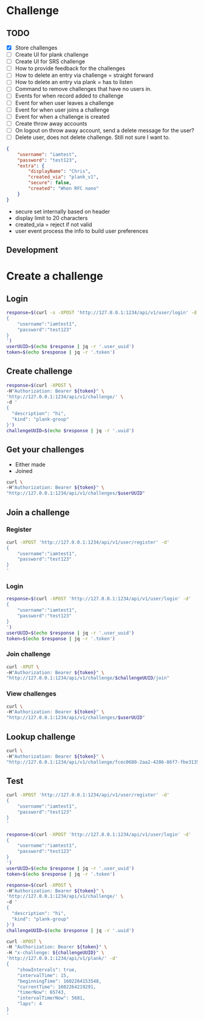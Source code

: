 # Challenge
## TODO
- [X] Store challenges
- [ ] Create UI for plank challenge
- [ ] Create UI for SRS challenge
- [ ] How to provide feedback for the challenges
- [ ] How to delete an entry via challenge = straight forward
- [ ] How to delete an entry via plank = has to listen
- [ ] Command to remove challenges that have no users in.
- [ ] Events for when record added to challenge
- [ ] Event for when user leaves a challenge
- [ ] Event for when user joins a challenge
- [ ] Event for when a challenge is created
- [ ] Create throw away accounts
- [ ] On logout on throw away account, send a delete message for the user?
- [ ] Delete user, does not delete challenge. Still not sure I want to.

```json
{
    "username": "iamtest",
    "password": "test123",
    "extra": {
        "displayName": "Chris",
        "created_via": "plank_v1",
        "secure": false,
        "created": "When RFC nano"
    }
}
```
- secure set internally based on header
- display limit to 20 characters
- created_via = reject if not valid
- user event process the info to build user preferences


## Development

# Create a challenge
## Login
```sh
response=$(curl -s -XPOST 'http://127.0.0.1:1234/api/v1/user/login' -d'
{
    "username":"iamtest1",
    "password":"test123"
}
')
userUUID=$(echo $response | jq -r '.user_uuid')
token=$(echo $response | jq -r '.token')
```

## Create challenge
```sh
response=$(curl -XPOST \
-H"Authorization: Bearer ${token}" \
'http://127.0.0.1:1234/api/v1/challenge/' \
-d '
{
  "description": "hi",
  "kind": "plank-group"
}')
challengeUUID=$(echo $response | jq -r '.uuid')
```

## Get your challenges
- Either made
- Joined

```sh
curl \
-H"Authorization: Bearer ${token}" \
"http://127.0.0.1:1234/api/v1/challenges/$userUUID"
```

## Join a challenge
### Register
```sh
curl -XPOST 'http://127.0.0.1:1234/api/v1/user/register' -d'
{
    "username":"iamtest1",
    "password":"test123"
}
'
```

### Login
```sh
response=$(curl -XPOST 'http://127.0.0.1:1234/api/v1/user/login' -d'
{
    "username":"iamtest1",
    "password":"test123"
}
')
userUUID=$(echo $response | jq -r '.user_uuid')
token=$(echo $response | jq -r '.token')
```

### Join challenge
```sh
curl -XPUT \
-H"Authorization: Bearer ${token}" \
"http://127.0.0.1:1234/api/v1/challenge/$challengeUUID/join"
```

### View challenges
```sh
curl \
-H"Authorization: Bearer ${token}" \
"http://127.0.0.1:1234/api/v1/challenges/$userUUID"
```

## Lookup challenge
```sh
curl \
-H"Authorization: Bearer ${token}" \
"http://127.0.0.1:1234/api/v1/challenge/fcec0680-2aa2-4286-86f7-fbe3135722d8"
```


## Test
```sh
curl -XPOST 'http://127.0.0.1:1234/api/v1/user/register' -d'
{
    "username":"iamtest1",
    "password":"test123"
}
'

response=$(curl -XPOST 'http://127.0.0.1:1234/api/v1/user/login' -d'
{
    "username":"iamtest1",
    "password":"test123"
}
')
userUUID=$(echo $response | jq -r '.user_uuid')
token=$(echo $response | jq -r '.token')

response=$(curl -XPOST \
-H"Authorization: Bearer ${token}" \
'http://127.0.0.1:1234/api/v1/challenge/' \
-d '
{
  "description": "hi",
  "kind": "plank-group"
}')
challengeUUID=$(echo $response | jq -r '.uuid')

curl -XPOST \
-H "Authorization: Bearer ${token}" \
-H "x-challenge: ${challengeUUID}" \
'http://127.0.0.1:1234/api/v1/plank/' -d'
{
    "showIntervals": true,
    "intervalTime": 15,
    "beginningTime": 1602264153548,
    "currentTime": 1602264219291,
    "timerNow": 65743,
    "intervalTimerNow": 5681,
    "laps": 4
}
'
```
